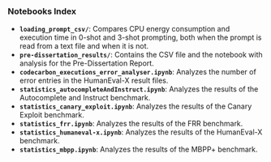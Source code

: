 ### Notebooks Index

- **`loading_prompt_csv/`**: Compares CPU energy consumption and execution time in 0-shot and 3-shot prompting, both when the prompt is read from a text file and when it is not.
- **`pre-dissertation_results/`**: Contains the CSV file and the notebook with analysis for the Pre-Dissertation Report.
- **`codecarbon_executions_error_analyser.ipynb`**: Analyzes the number of error entries in the HumanEval-X result files.
- **`statistics_autocompleteAndInstruct.ipynb`**: Analyzes the results of the Autocomplete and Instruct benchmark.
- **`statistics_canary_exploit.ipynb`**: Analyzes the results of the Canary Exploit benchmark.
- **`statistics_frr.ipynb`**: Analyzes the results of the FRR benchmark.
- **`statistics_humaneval-x.ipynb`**: Analyzes the results of the HumanEval-X benchmark.
- **`statistics_mbpp.ipynb`**: Analyzes the results of the MBPP+ benchmark.
